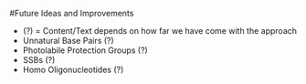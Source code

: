 #Future Ideas and Improvements
- (?) = Content/Text depends on how far we have come with the approach
- Unnatural Base Pairs (?)
- Photolabile Protection Groups (?)
- SSBs (?)
- Homo Oligonucleotides (?)
